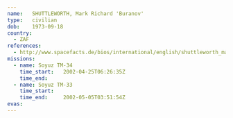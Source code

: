 ```yaml
---
name:	SHUTTLEWORTH, Mark Richard 'Buranov'
type:	civilian
dob:	1973-09-18
country:
  - ZAF
references:
  - http://www.spacefacts.de/bios/international/english/shuttleworth_mark.htm
missions:
  - name: Soyuz TM-34
    time_start:   2002-04-25T06:26:35Z
    time_end:     
  - name: Soyuz TM-33
    time_start:   
    time_end:     2002-05-05T03:51:54Z
evas:
---
```

